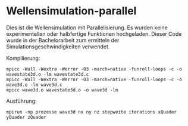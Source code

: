 # Wellensimulation-parallel

Dies ist die Wellensimulation mit Parallelisierung.
Es wurden keine experimentellen oder halbfertige Funktionen hochgeladen.
Dieser Code wurde in der Bachelorarbeit zum ermitteln der Simulationsgeschwindigkeiten verwendet.

Kompilierung:
```
mpicc -Wall -Wextra -Werror -O3 -march=native -funroll-loops -c -o wavestate3d.o -lm wavestate3d.c
mpicc -Wall -Wextra -Werror -O3 -march=native -funroll-loops -c -o wave3d.o -lm wave3d.c
mpicc wave3d.o wavestate3d.o -o wave3d -lm
````
Ausführung:
```
mpirun -np prozesse wave3d nx ny nz stepweite iterations xQuader yQuader zQuader
```
